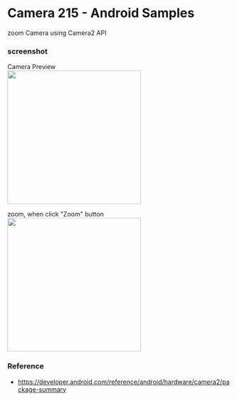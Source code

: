 Camera 215 - Android Samples
===============

zoom Camera using  Camera2 API <br/>

### screenshot <br/>
Camera Preview <br/>
<image src="https://raw.githubusercontent.com/ohwada/Android_Samples/master/Camera215/screenshot/Camera215_preview.png" width="300" /><br/>

zoom, when click "Zoom" button <br/>
<image src="https://raw.githubusercontent.com/ohwada/Android_Samples/master/Camera215/screenshot/Camera215_zoom.png" width="300" /><br/>

### Reference <br/>
- https://developer.android.com/reference/android/hardware/camera2/package-summary

